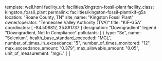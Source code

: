 template: well.html
facility_url: facilities/kingston-fossil-plant
facility_class: kingston_fossil_plant
permalink: facilities/kingston-fossil-plant/kif-g5a
location: "Roane County, TN"
site_name: "Kingston Fossil Plant"
owner/operator: "Tennessee Valley Authority (TVA)"
title: "KIF-G5A"
coordinates: [
  -84.506817,
  35.891737
]
designation: "Downgradient"
legend: "Downgradient, Not In Compliance"
pollutants: [
  {
  type: "Se",
  name: "Selenium",
  health_base_standard_exceeded: "MCL",
  number_of_times_in_exceedance: "5",
  number_of_times_monitored: "12",
  max_exceedance_amount: "0.379",
  max_allowable_amount: "0.05",
  unit_of_measurement: "mg/L"
  }
]

